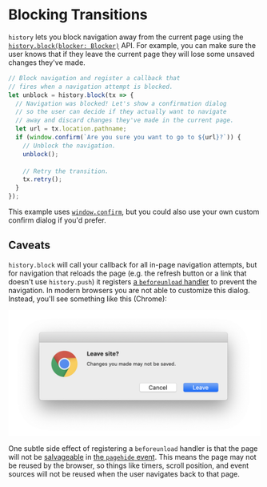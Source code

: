 # Blocking Transitions

`history` lets you block navigation away from the current page using the
[`history.block(blocker: Blocker)`](api-reference.md#history.block) API. For
example, you can make sure the user knows that if they leave the current page
they will lose some unsaved changes they've made.

```js
// Block navigation and register a callback that
// fires when a navigation attempt is blocked.
let unblock = history.block(tx => {
  // Navigation was blocked! Let's show a confirmation dialog
  // so the user can decide if they actually want to navigate
  // away and discard changes they've made in the current page.
  let url = tx.location.pathname;
  if (window.confirm(`Are you sure you want to go to ${url}?`)) {
    // Unblock the navigation.
    unblock();

    // Retry the transition.
    tx.retry();
  }
});
```

This example uses
[`window.confirm`](https://developer.mozilla.org/en-US/docs/Web/API/Window/confirm),
but you could also use your own custom confirm dialog if you'd prefer.

## Caveats

`history.block` will call your callback for all in-page navigation attempts, but
for navigation that reloads the page (e.g. the refresh button or a link that
doesn't use `history.push`) it registers [a `beforeunload`
handler](https://developer.mozilla.org/en-US/docs/Web/API/Window/beforeunload_event)
to prevent the navigation. In modern browsers you are not able to customize this
dialog. Instead, you'll see something like this (Chrome):

![Chrome navigation confirm dialog](images/block.png)

One subtle side effect of registering a `beforeunload` handler is that the page
will not be [salvageable](https://html.spec.whatwg.org/#unloading-documents) in
[the `pagehide`
event](https://developer.mozilla.org/en-US/docs/Web/API/Window/pagehide_event).
This means the page may not be reused by the browser, so things like timers,
scroll position, and event sources will not be reused when the user navigates
back to that page.
